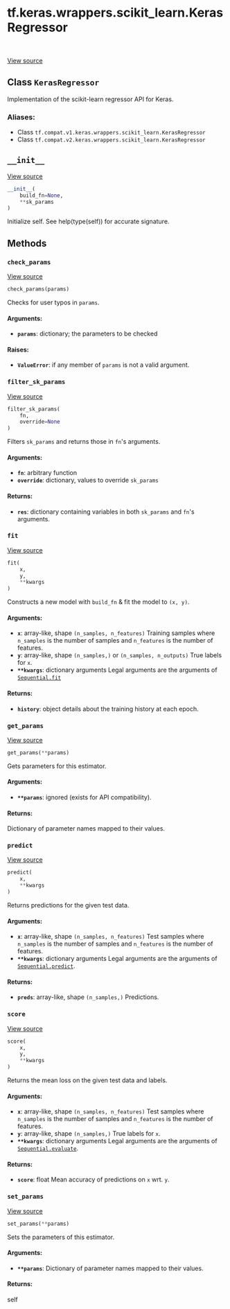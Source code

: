 <div itemscope itemtype="http://developers.google.com/ReferenceObject">
<meta itemprop="name" content="tf.keras.wrappers.scikit_learn.KerasRegressor" />
<meta itemprop="path" content="Stable" />
<meta itemprop="property" content="__init__"/>
<meta itemprop="property" content="check_params"/>
<meta itemprop="property" content="filter_sk_params"/>
<meta itemprop="property" content="fit"/>
<meta itemprop="property" content="get_params"/>
<meta itemprop="property" content="predict"/>
<meta itemprop="property" content="score"/>
<meta itemprop="property" content="set_params"/>
</div>

# tf.keras.wrappers.scikit_learn.KerasRegressor

<!-- Insert buttons -->

<table class="tfo-notebook-buttons tfo-api" align="left">
</table>

<a target="_blank" href="/code/stable/tensorflow/python/keras/wrappers/scikit_learn.py">View source</a>



## Class `KerasRegressor`

<!-- Start diff -->
Implementation of the scikit-learn regressor API for Keras.



### Aliases:

* Class `tf.compat.v1.keras.wrappers.scikit_learn.KerasRegressor`
* Class `tf.compat.v2.keras.wrappers.scikit_learn.KerasRegressor`


<!-- Placeholder for "Used in" -->
  

<h2 id="__init__"><code>__init__</code></h2>

<a target="_blank" href="/code/stable/tensorflow/python/keras/wrappers/scikit_learn.py">View source</a>

``` python
__init__(
    build_fn=None,
    **sk_params
)
```

Initialize self.  See help(type(self)) for accurate signature.




## Methods

<h3 id="check_params"><code>check_params</code></h3>

<a target="_blank" href="/code/stable/tensorflow/python/keras/wrappers/scikit_learn.py">View source</a>

``` python
check_params(params)
```

Checks for user typos in `params`.


#### Arguments:


* <b>`params`</b>: dictionary; the parameters to be checked


#### Raises:


* <b>`ValueError`</b>: if any member of `params` is not a valid argument.

<h3 id="filter_sk_params"><code>filter_sk_params</code></h3>

<a target="_blank" href="/code/stable/tensorflow/python/keras/wrappers/scikit_learn.py">View source</a>

``` python
filter_sk_params(
    fn,
    override=None
)
```

Filters `sk_params` and returns those in `fn`'s arguments.


#### Arguments:


* <b>`fn`</b>: arbitrary function
* <b>`override`</b>: dictionary, values to override `sk_params`


#### Returns:


* <b>`res`</b>: dictionary containing variables
    in both `sk_params` and `fn`'s arguments.

<h3 id="fit"><code>fit</code></h3>

<a target="_blank" href="/code/stable/tensorflow/python/keras/wrappers/scikit_learn.py">View source</a>

``` python
fit(
    x,
    y,
    **kwargs
)
```

Constructs a new model with `build_fn` & fit the model to `(x, y)`.


#### Arguments:


* <b>`x`</b>: array-like, shape `(n_samples, n_features)`
    Training samples where `n_samples` is the number of samples
    and `n_features` is the number of features.
* <b>`y`</b>: array-like, shape `(n_samples,)` or `(n_samples, n_outputs)`
    True labels for `x`.
* <b>`**kwargs`</b>: dictionary arguments
    Legal arguments are the arguments of <a href="../../../../tf/keras/Model.md#fit"><code>Sequential.fit</code></a>


#### Returns:


* <b>`history`</b>: object
    details about the training history at each epoch.

<h3 id="get_params"><code>get_params</code></h3>

<a target="_blank" href="/code/stable/tensorflow/python/keras/wrappers/scikit_learn.py">View source</a>

``` python
get_params(**params)
```

Gets parameters for this estimator.


#### Arguments:


* <b>`**params`</b>: ignored (exists for API compatibility).


#### Returns:

Dictionary of parameter names mapped to their values.


<h3 id="predict"><code>predict</code></h3>

<a target="_blank" href="/code/stable/tensorflow/python/keras/wrappers/scikit_learn.py">View source</a>

``` python
predict(
    x,
    **kwargs
)
```

Returns predictions for the given test data.


#### Arguments:


* <b>`x`</b>: array-like, shape `(n_samples, n_features)`
    Test samples where `n_samples` is the number of samples
    and `n_features` is the number of features.
* <b>`**kwargs`</b>: dictionary arguments
    Legal arguments are the arguments of <a href="../../../../tf/keras/Model.md#predict"><code>Sequential.predict</code></a>.


#### Returns:


* <b>`preds`</b>: array-like, shape `(n_samples,)`
    Predictions.

<h3 id="score"><code>score</code></h3>

<a target="_blank" href="/code/stable/tensorflow/python/keras/wrappers/scikit_learn.py">View source</a>

``` python
score(
    x,
    y,
    **kwargs
)
```

Returns the mean loss on the given test data and labels.


#### Arguments:


* <b>`x`</b>: array-like, shape `(n_samples, n_features)`
    Test samples where `n_samples` is the number of samples
    and `n_features` is the number of features.
* <b>`y`</b>: array-like, shape `(n_samples,)`
    True labels for `x`.
* <b>`**kwargs`</b>: dictionary arguments
    Legal arguments are the arguments of <a href="../../../../tf/keras/Model.md#evaluate"><code>Sequential.evaluate</code></a>.


#### Returns:


* <b>`score`</b>: float
    Mean accuracy of predictions on `x` wrt. `y`.

<h3 id="set_params"><code>set_params</code></h3>

<a target="_blank" href="/code/stable/tensorflow/python/keras/wrappers/scikit_learn.py">View source</a>

``` python
set_params(**params)
```

Sets the parameters of this estimator.


#### Arguments:


* <b>`**params`</b>: Dictionary of parameter names mapped to their values.


#### Returns:

self




